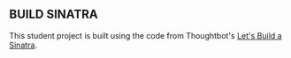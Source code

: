## BUILD SINATRA

This student project is built using the code from Thoughtbot's [Let's Build a Sinatra](https://robots.thoughtbot.com/lets-build-a-sinatra).
